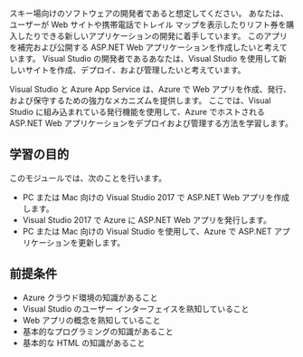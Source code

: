 スキー場向けのソフトウェアの開発者であると想定してください。 あなたは、ユーザーが Web サイトや携帯電話でトレイル マップを表示したりリフト券を購入したりできる新しいアプリケーションの開発に着手しています。 このアプリを補完および公開する ASP.NET Web アプリケーションを作成したいと考えています。 Visual Studio の開発者であるあなたは、Visual Studio を使用して新しいサイトを作成、デプロイ、および管理したいと考えています。

Visual Studio と Azure App Service は、Azure で Web アプリを作成、発行、および保守するための強力なメカニズムを提供します。 ここでは、Visual Studio に組み込まれている発行機能を使用して、Azure でホストされる ASP.NET Web アプリケーションをデプロイおよび管理する方法を学習します。

## <a name="learning-objectives"></a>学習の目的

このモジュールでは、次のことを行います。
- PC または Mac 向けの Visual Studio 2017 で ASP.NET Web アプリを作成します。
- Visual Studio 2017 で Azure に ASP.NET Web アプリを発行します。
- PC または Mac 向けの Visual Studio を使用して、Azure で ASP.NET アプリケーションを更新します。

## <a name="prerequisites"></a>前提条件

- Azure クラウド環境の知識があること
- Visual Studio のユーザー インターフェイスを熟知していること
- Web アプリの概念を熟知していること
- 基本的なプログラミングの知識があること
- 基本的な HTML の知識があること
